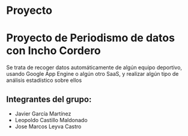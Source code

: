 Proyecto
========

# Proyecto  de Periodismo de datos con Incho Cordero #

Se trata de recoger datos automáticamente de algún equipo deportivo, usando Google App Engine o algún otro SaaS, y realizar algún tipo de análisis estadístico sobre ellos

## Integrantes del grupo: ##
+ Javier García Martínez
+ Leopoldo Castillo Maldonado
+ Jose Marcos Leyva Castro

